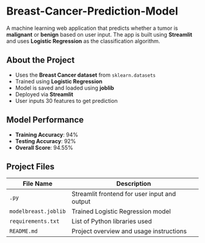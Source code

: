 # Breast-Cancer-Prediction-Model

A machine learning web application that predicts whether a tumor is **malignant** or **benign** based on user input. 
The app is built using **Streamlit** and uses **Logistic Regression** as the classification algorithm.

## About the Project

- Uses the **Breast Cancer dataset** from `sklearn.datasets`
- Trained using **Logistic Regression**
- Model is saved and loaded using **joblib**
- Deployed via **Streamlit**
- User inputs 30 features to get prediction

## Model Performance

- **Training Accuracy**: 94%
- **Testing Accuracy**: 92%
- **Overall Score**: 94.55%

## Project Files

| File Name                 | Description                                     |
|---------------------------|-------------------------------------------------|
| `.py`                  | Streamlit frontend for user input and output   |
| `modelbreast.joblib`      | Trained Logistic Regression model              |
| `requirements.txt`        | List of Python libraries used                  |
| `README.md`               | Project overview and usage instructions        |
